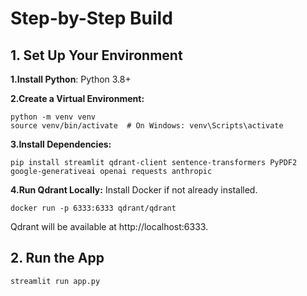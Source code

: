 # Step-by-Step Build

## 1. Set Up Your Environment
   
 ****1.Install Python****: Python 3.8+ 

****2.Create a Virtual Environment:****
```
python -m venv venv
source venv/bin/activate  # On Windows: venv\Scripts\activate

```

****3.Install Dependencies:****
```
pip install streamlit qdrant-client sentence-transformers PyPDF2 google-generativeai openai requests anthropic
```
****4.Run Qdrant Locally:****
Install Docker if not already installed.
```
docker run -p 6333:6333 qdrant/qdrant
```
Qdrant will be available at http://localhost:6333.


## 2. Run the App
```
streamlit run app.py
```
